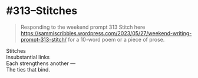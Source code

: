 # #313–Stitches  
> Responding to the weekend prompt 313 Stitch here https://sammiscribbles.wordpress.com/2023/05/27/weekend-writing-prompt-313-stitch/ for a 10-word poem or a piece of prose.   

Stitches  
Insubstantial links  
Each strengthens another —  
The ties that bind.   
  
